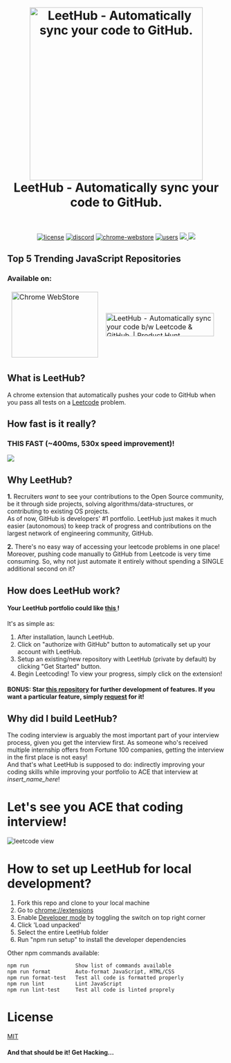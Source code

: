 <h1 align="center">
  <a href="https://standardjs.com"><img src="assets/octocode.png" alt="LeetHub - Automatically sync your code to GitHub." width="400"></a>
  <br>
  LeetHub - Automatically sync your code to GitHub.
  <br>
  <br>
</h1>

<p align="center">
  <a href="https://github.com/QasimWani/LeetHub/blob/main/LICENSE"><img src="https://img.shields.io/badge/license-MIT-blue.svg" alt="license"/></a>
  <a href="https://discord.gg/anXT9vErxu"><img src="https://img.shields.io/discord/781373810251137074" alt="discord"></a>
  <a href="https://chrome.google.com/webstore/detail/leethub/aciombdipochlnkbpcbgdpjffcfdbggi"><img src="https://img.shields.io/chrome-web-store/v/aciombdipochlnkbpcbgdpjffcfdbggi.svg" alt="chrome-webstore"/></a>
  <a href="https://chrome.google.com/webstore/detail/leethub/aciombdipochlnkbpcbgdpjffcfdbggi"><img src="https://img.shields.io/chrome-web-store/d/aciombdipochlnkbpcbgdpjffcfdbggi.svg" alt="users"></a>
  <a href="https://github.com/QasimWani/LeetHub/graphs/contributors" alt="Contributors">
    <img src="https://img.shields.io/github/contributors/QasimWani/LeetHub" />
</a>
  <a href="https://twitter.com/intent/tweet?text=LeetHub%20-%20Automatically%20sync%20your%20code%20to%20GitHub%20after%20solving%20any%20leetcode%20problems!&url=https://github.com/QasimWani/LeetHub&hashtags=javascript,github,leetcode,coding,interview,chrome"> <img src="https://img.shields.io/twitter/url/http/shields.io.svg?style=social"> </a>
 

</p>

## Top 5 Trending JavaScript Repositories


### Available on:

<table style="border-collapse: separate;"><tr>
  <td style="border-spacing:2em 0"> 
      <a href="https://chrome.google.com/webstore/detail/leethub/aciombdipochlnkbpcbgdpjffcfdbggi">
        <img src="https://external-content.duckduckgo.com/iu/?u=http%3A%2F%2Fimg.talkandroid.com%2Fuploads%2F2014%2F10%2Fchrome_web_store_logo_new.png&f=1&nofb=1" alt="Chrome WebStore" height=152.19123505976 width=200/>
      </a>  
  </td>
  <td style="border-spacing:2em 0"> 
      <a href="https://www.producthunt.com/posts/leethub?utm_source=badge-featured&utm_medium=badge&utm_souce=badge-leethub" target="_blank"><img src="https://api.producthunt.com/widgets/embed-image/v1/featured.svg?post_id=275757&theme=light" alt="LeetHub - Automatically sync your code b/w Leetcode & GitHub. | Product Hunt" style="width: 250px; height: 54px;" width="250" height="54" /></a>

  </td>
</tr></table>

## What is LeetHub?
<p>A chrome extension that automatically pushes your code to GitHub when you pass all tests on a <a href="http://leetcode.com/">Leetcode</a> problem. </p>


## How fast is it really?
### THIS FAST (~400ms, 530x speed improvement)!

![](assets/extension/output.gif)

## Why LeetHub?
<p> <strong>1.</strong> Recruiters <em>want</em> to see your contributions to the Open Source community, be it through side projects, solving algorithms/data-structures, or contributing to existing OS projects.<br>
As of now, GitHub is developers' #1 portfolio. LeetHub just makes it much easier (autonomous) to keep track of progress and contributions on the largest network of engineering community, GitHub.</p>

<p> <strong>2.</strong> There's no easy way of accessing your leetcode problems in one place! <br>
Moreover, pushing code manually to GitHub from Leetcode is very time consuming. So, why not just automate it entirely without spending a SINGLE additional second on it? </p>

## How does LeetHub work?     

<h4> Your LeetHub portfolio could like <a href="https://github.com/QasimWani/leetcode"> this </a>!  </h4>
<p>It's as simple as:</p>
<ol>
  <li>After installation, launch LeetHub.</li>
  <li>Click on "authorize with GitHub" button to automatically set up your account with LeetHub.</li>
  <li>Setup an existing/new repository with LeetHub (private by default) by clicking "Get Started" button.</li>
  <li>Begin Leetcoding! To view your progress, simply click on the extension!</li>
</ol>


#### BONUS: Star [this repository](https://github.com/QasimWani/LeetHub) for further development of features. If you want a particular feature, simply [request](https://github.com/QasimWani/LeetHub/labels/feature) for it!


## Why did I build LeetHub?
<p>
The coding interview is arguably the most important part of your interview process, given you get the interview first. As someone who's received multiple internship offers from Fortune 100 companies, getting the interview in the first place is not easy!<br>
And that's what LeetHub is supposed to do: indirectly improving your coding skills while improving your portfolio to ACE that interview at <em>insert_name_here</em>!
</p>

# Let's see you ACE that coding interview!


![leetcode view](assets/extension/leetcode.png)


# How to set up LeetHub for local development?

<ol>
  <li>Fork this repo and clone to your local machine</li>
  <li>Go to <a href="chrome://extensions">chrome://extensions</a> </li>
  <li>Enable <a href="https://www.mstoic.com/enable-developer-mode-in-chrome/">Developer mode</a> by toggling the switch on top right corner</li>
  <li>Click 'Load unpacked'</li>
  <li>Select the entire LeetHub folder</li>
  <li>Run "npm run setup" to install the developer dependencies</li>
</ol>

Other npm commands available:

```
npm run               Show list of commands available
npm run format        Auto-format JavaScript, HTML/CSS
npm run format-test   Test all code is formatted properly
npm run lint          Lint JavaScript
npm run lint-test     Test all code is linted proprely
```

# License
[MIT](LICENSE)

#### And that should be it! Get Hacking...

